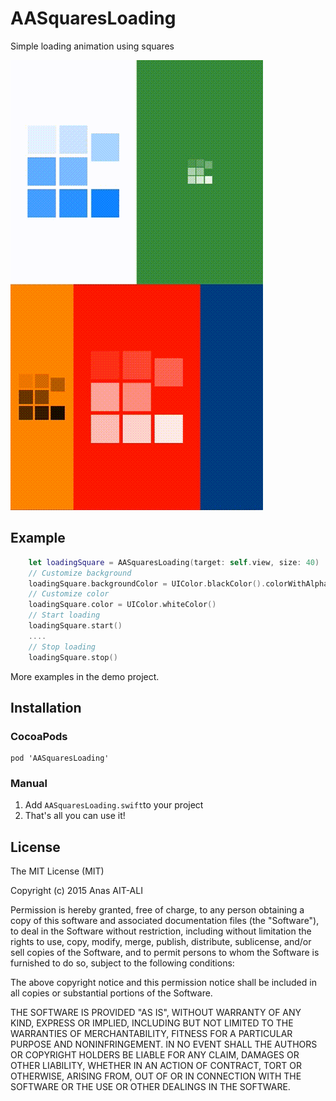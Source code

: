 # AASquaresLoading
Simple loading animation using squares

![Screenshot](screenshot.gif)

## Example
```swift
    let loadingSquare = AASquaresLoading(target: self.view, size: 40)
    // Customize background
    loadingSquare.backgroundColor = UIColor.blackColor().colorWithAlphaComponent(0.4)
    // Customize color
    loadingSquare.color = UIColor.whiteColor()
    // Start loading
    loadingSquare.start()
    ....
    // Stop loading
    loadingSquare.stop()
```

More examples in the demo project.

## Installation

### CocoaPods

```
pod 'AASquaresLoading'

```

### Manual

1. Add `AASquaresLoading.swift`to your project
2. That's all you can use it!

## License

The MIT License (MIT)

Copyright (c) 2015 Anas AIT-ALI

Permission is hereby granted, free of charge, to any person obtaining a copy
of this software and associated documentation files (the "Software"), to deal
in the Software without restriction, including without limitation the rights
to use, copy, modify, merge, publish, distribute, sublicense, and/or sell
copies of the Software, and to permit persons to whom the Software is
furnished to do so, subject to the following conditions:

The above copyright notice and this permission notice shall be included in all
copies or substantial portions of the Software.

THE SOFTWARE IS PROVIDED "AS IS", WITHOUT WARRANTY OF ANY KIND, EXPRESS OR
IMPLIED, INCLUDING BUT NOT LIMITED TO THE WARRANTIES OF MERCHANTABILITY,
FITNESS FOR A PARTICULAR PURPOSE AND NONINFRINGEMENT. IN NO EVENT SHALL THE
AUTHORS OR COPYRIGHT HOLDERS BE LIABLE FOR ANY CLAIM, DAMAGES OR OTHER
LIABILITY, WHETHER IN AN ACTION OF CONTRACT, TORT OR OTHERWISE, ARISING FROM,
OUT OF OR IN CONNECTION WITH THE SOFTWARE OR THE USE OR OTHER DEALINGS IN THE
SOFTWARE.